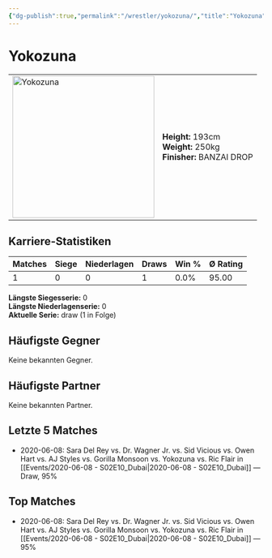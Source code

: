 ```yaml
---
{"dg-publish":true,"permalink":"/wrestler/yokozuna/","title":"Yokozuna","tags":["wrestler"],"noteIcon":""}
---
```



# Yokozuna

<table>
        <tr>
        <td><img src="https://github.com/CptSpaulding1980/choke-slam-wrestling/releases/download/images/Yokozuna.png" width="280" alt="Yokozuna"></td>
        <td>
        <b>Height:</b> 193cm<br>
        <b>Weight:</b> 250kg<br>
        <b>Finisher:</b> BANZAI DROP<br>
        </td>
        </tr>
        </table>
        

## Karriere-Statistiken

| Matches | Siege | Niederlagen | Draws | Win % | Ø Rating |
|---------|-------|-------------|-------|-------|-----------|
| 1 | 0 | 0 | 1 | 0.0% | 95.00 |

**Längste Siegesserie:** 0<br>**Längste Niederlagenserie:** 0<br>**Aktuelle Serie:** draw (1 in Folge)


## Häufigste Gegner
Keine bekannten Gegner.

## Häufigste Partner
Keine bekannten Partner.

## Letzte 5 Matches
- 2020-06-08: Sara Del Rey vs. Dr. Wagner Jr. vs. Sid Vicious vs. Owen Hart vs. AJ Styles vs. Gorilla Monsoon vs. Yokozuna vs. Ric Flair in [[Events/2020-06-08 - S02E10_Dubai\|2020-06-08 - S02E10_Dubai]] — Draw, 95%

## Top Matches
- 2020-06-08: Sara Del Rey vs. Dr. Wagner Jr. vs. Sid Vicious vs. Owen Hart vs. AJ Styles vs. Gorilla Monsoon vs. Yokozuna vs. Ric Flair in [[Events/2020-06-08 - S02E10_Dubai\|2020-06-08 - S02E10_Dubai]] — 95%
